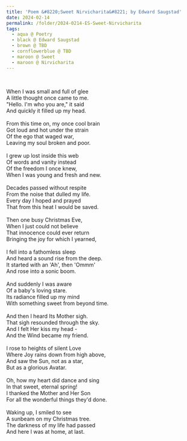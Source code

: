 ```yaml
---
title: 'Poem &#8220;Sweet Nirvicharita&#8221; by Edward Saugstad'
date: 2024-02-14
permalink: /folder/2024-0214-ES-Sweet-Nirvicharita
tags:
  - aqua @ Poetry
  - black @ Edward Saugstad
  - brown @ TBD
  - cornflowerblue @ TBD
  - maroon @ Sweet
  - maroon @ Nirvicharita
---
```


<br>

<p>
When I was small and full of glee<br>
A little thought once came to me.<br>
"Hello. I'm who you are," it said<br>
And quickly it filled up my head.<br>
<br>
From this time on, my once cool brain<br>
Got loud and hot under the strain<br>
Of the ego that waged war,<br>
Leaving my soul broken and poor.<br>
<br>
I grew up lost inside this web<br>
Of words and vanity instead<br>
Of the freedom I once knew,<br>
When I was young and fresh and new.<br>
<br>
Decades passed without respite<br>
From the noise that dulled my life.<br>
Every day I hoped and prayed<br>
That from this heat I would be saved.<br>
<br>
Then one busy Christmas Eve,<br>
When I just could not believe<br>
That innocence could ever return<br>
Bringing the joy for which I yearned,<br>
<br>
I fell into a fathomless sleep<br>
And heard a sound rise from the deep.<br>
It started with an 'Ah', then 'Ommm'<br>
And rose into a sonic boom.<br>
<br>
And suddenly I was aware<br>
Of a baby's loving stare.<br>
Its radiance filled up my mind<br>
With something sweet from beyond time.<br>
<br>
And then I heard Its Mother sigh.<br>
That sigh resounded through the sky.<br>
And I felt Her kiss my head -<br>
And the Wind became my friend.<br>
<br>
I rose to heights of silent Love<br>
Where Joy rains down from high above,<br>
And saw the Sun, not as a star,<br>
But as a glorious Avatar.<br>
<br>
Oh, how my heart did dance and sing<br>
In that sweet, eternal spring!<br>
I thanked the Mother and Her Son<br>
For all the wonderful things they'd done.<br>
<br>
Waking up, I smiled to see<br>
A sunbeam on my Christmas tree.<br>
The darkness of my life had passed<br>
And here I was at home, at last.<br>
</p>